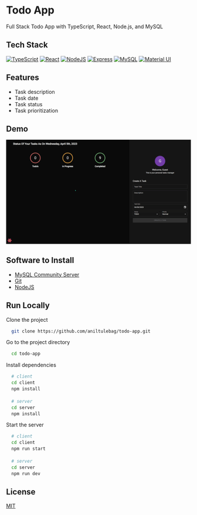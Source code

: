 # Todo App

Full Stack Todo App with TypeScript, React, Node.js, and MySQL

## Tech Stack

<p align="left">
<a href="https://www.typescriptlang.org/" target="_blank" rel="noreferrer"><img src="https://raw.githubusercontent.com/danielcranney/readme-generator/main/public/icons/skills/typescript-colored.svg" width="36" height="36" alt="TypeScript" /></a>
<a href="https://reactjs.org/" target="_blank" rel="noreferrer"><img src="https://raw.githubusercontent.com/danielcranney/readme-generator/main/public/icons/skills/react-colored.svg" width="36" height="36" alt="React" /></a>
<a href="https://nodejs.org/en/" target="_blank" rel="noreferrer"><img src="https://raw.githubusercontent.com/danielcranney/readme-generator/main/public/icons/skills/nodejs-colored.svg" width="36" height="36" alt="NodeJS" /></a>
<a href="https://expressjs.com/" target="_blank" rel="noreferrer"><img src="https://raw.githubusercontent.com/danielcranney/readme-generator/main/public/icons/skills/express-colored.svg" width="36" height="36" alt="Express" /></a>
<a href="https://www.mysql.com/" target="_blank" rel="noreferrer"><img src="https://raw.githubusercontent.com/danielcranney/readme-generator/main/public/icons/skills/mysql-colored.svg" width="36" height="36" alt="MySQL" /></a>
<a href="https://mui.com/" target="_blank" rel="noreferrer"><img src="https://raw.githubusercontent.com/danielcranney/readme-generator/main/public/icons/skills/materialui-colored.svg" width="36" height="36" alt="Material UI" /></a>
</p>

## Features

- Task description
- Task date
- Task status
- Task prioritization

## Demo

![Todo App Demo](demo/demo.gif)

## Software to Install

- [MySQL Community Server](https://dev.mysql.com/downloads/mysql/)
- [Git](https://git-scm.com/downloads)
- [NodeJS](https://nodejs.org/en/download/)

## Run Locally

Clone the project

```bash
  git clone https://github.com/aniltulebag/todo-app.git
```

Go to the project directory

```bash
  cd todo-app
```

Install dependencies

```bash
  # client
  cd client
  npm install

  # server
  cd server
  npm install
```

Start the server

```bash
  # client
  cd client
  npm run start

  # server
  cd server
  npm run dev
```

## License

[MIT](https://choosealicense.com/licenses/mit/)
